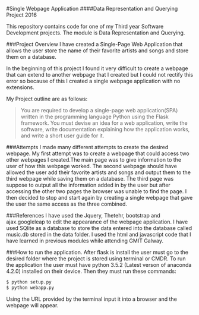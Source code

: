 #Single Webpage Application
####Data Representation and Querying Project 2016

This repository contains code for one of my Third year Software Development projects. The module is Data Representation and Querying. 

###Project Overview
I have created a Single-Page Web Application that allows the user store the name of their favorite artists and songs and store them on a database.

In the beginning of this project I found it very difficult to create a webpage that can extend to another webpage that I created but I could not rectify this error so because of this I created a single webpage application with no extensions.

My Project outline are as follows:
>You are required to develop a single-page web application(SPA) written in the programming language Python using the Flask framework. You must devise an idea for a web application, write the software, write documentation explaining how the application works, and write a short user guide for it.

###Attempts
I made many different attempts to create the desired webpage. My first attempt was to create a webpage that could access two other webpages I created.The main page was to give information to the user of how this webpage worked. The second webpage should have allowed the user add their favorite artists and songs and output them to the third webpage while saving them on a database. The third page was suppose to output all the information added in by the user but after accessing the other two pages the browser was unable to find the page. I then decided to stop and start again by creating a single webpage that gave the user the same access as the three combined.

###References
I have used the Jquery, Thetehr, bootstrap and  ajax.googleleap to edit the appearance of the webpage application. I have used SQlite as a database to store the data entered into the database called music.db stored in the data folder. I used the html and javascript code that I have learned in previous modules while attending GMIT Galway.

###How to run the application.
After flask is install the user must go to the desired folder where the project is stored using terminal or CMDR. To run the application the user must have python 3.5.2 (Latest verson of anaconda 4.2.0) installed on their device. Then they must run these commands:
```bash
$ python setup.py
$ python webapp.py
```

Using the URL provided by the terminal input it into a browser and the webpage will appear.